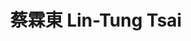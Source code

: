 ---
chinese_name: 蔡霖東
english_name: Lin-Tung Tsai
title: 蔡霖東 Lin-Tung Tsai
id: tsailintung
collection: members
type: full-time research assistant
position: Full-time Research Assistant 
department: 經濟學系碩士班二年級
# image_path: https://source.unsplash.com/collection/139386/600x600?a=.png
photo: ft_ra/bio-photo.jpg
# blurb: 123
---